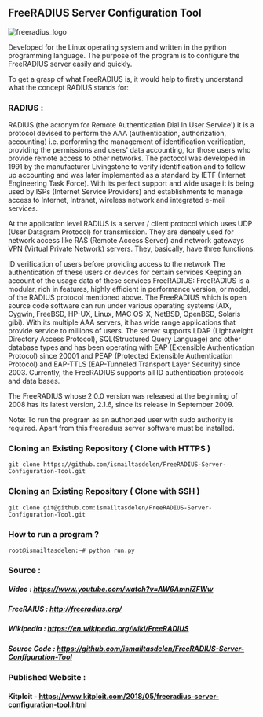 ## FreeRADIUS Server Configuration Tool

![freeradius_logo](https://cloud.githubusercontent.com/assets/15425071/18670557/345614e2-7f49-11e6-86df-60b6d364354d.png)

Developed for the Linux operating system and written in the python programming language. The purpose of the program is to configure the FreeRADIUS server easily and quickly.

To get a grasp of what FreeRADIUS is, it would help to firstly understand what the concept RADIUS stands for:

### RADIUS :

RADIUS (the acronym for Remote Authentication Dial In User Service') it is a protocol devised to perform the AAA (authentication, authorization, accounting) i.e. performing the management of identification verification, providing the permissions and users' data accounting, for those users who provide remote access to other networks. The protocol was developed in 1991 by the manufacturer Livingstone to verify identification and to follow up accounting and was later implemented as a standard by IETF (Internet Engineering Task Force). With its perfect support and wide usage it is being used by ISPs (Internet Service Providers) and establishments to manage access to Internet, Intranet, wireless network and integrated e-mail services.

At the application level RADIUS is a server / client protocol which uses UDP (User Datagram Protocol) for transmission. They are densely used for network access like RAS (Remote Access Server) and network gateways VPN (Virtual Private Network) servers. They, basically, have three functions:

ID verification of users before providing access to the network
The authentication of these users or devices for certain services
Keeping an account of the usage data of these services
FreeRADIUS: FreeRADIUS is a modular, rich in features, highly efficient in performance version, or model, of the RADIUS protocol mentioned above. The FreeRADIUS which is open source code software can run under various operating systems (AIX, Cygwin, FreeBSD, HP-UX, Linux, MAC OS-X, NetBSD, OpenBSD, Solaris gibi). With its multiple AAA servers, it has wide range applications that provide service to millions of users. The server supports LDAP (Lightweight Directory Access Protocol), SQL(Structured Query Language) and other database types and has been operating with EAP (Extensible Authentication Protocol) since 20001 and PEAP (Protected Extensible Authentication Protocol) and EAP-TTLS (EAP-Tunneled Transport Layer Security) since 2003. Currently, the FreeRADIUS supports all ID authentication protocols and data bases.

The FreeRADIUS whose 2.0.0 version was released at the beginning of 2008 has its latest version, 2.1.6, since its release in September 2009.

Note: To run the program as an authorized user with sudo authority
is required. Apart from this freeraduıs server software must be installed.

### Cloning an Existing Repository ( Clone with HTTPS )
```
git clone https://github.com/ismailtasdelen/FreeRADIUS-Server-Configuration-Tool.git
```

### Cloning an Existing Repository ( Clone with SSH )
```
git clone git@github.com:ismailtasdelen/FreeRADIUS-Server-Configuration-Tool.git
```

### How to run a program ?
```
root@ismailtasdelen:~# python run.py
```

### Source :

##### Video : https://www.youtube.com/watch?v=AW6AmniZFWw

##### FreeRAIUS : http://freeradius.org/

##### Wikipedia : https://en.wikipedia.org/wiki/FreeRADIUS

##### Source Code : https://github.com/ismailtasdelen/FreeRADIUS-Server-Configuration-Tool

### Published Website :

#### Kitploit - https://www.kitploit.com/2018/05/freeradius-server-configuration-tool.html
